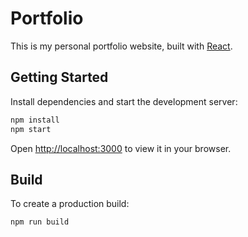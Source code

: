 # Portfolio

This is my personal portfolio website, built with [React](https://reactjs.org/).

## Getting Started

Install dependencies and start the development server:

```bash
npm install
npm start
```

Open [http://localhost:3000](http://localhost:3000) to view it in your browser.

## Build

To create a production build:

```bash
npm run build
```
